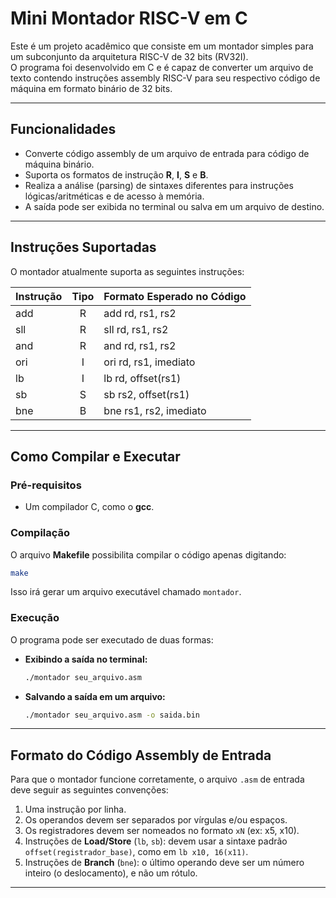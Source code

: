 # Mini Montador RISC-V em C

Este é um projeto acadêmico que consiste em um montador simples para um subconjunto da arquitetura RISC-V de 32 bits (RV32I).  
O programa foi desenvolvido em C e é capaz de converter um arquivo de texto contendo instruções assembly RISC-V para seu respectivo código de máquina em formato binário de 32 bits.

---

## Funcionalidades

- Converte código assembly de um arquivo de entrada para código de máquina binário.
- Suporta os formatos de instrução **R**, **I**, **S** e **B**.
- Realiza a análise (parsing) de sintaxes diferentes para instruções lógicas/aritméticas e de acesso à memória.
- A saída pode ser exibida no terminal ou salva em um arquivo de destino.

---

## Instruções Suportadas

O montador atualmente suporta as seguintes instruções:

| Instrução | Tipo | Formato Esperado no Código     |
| :-------- | :--: | :---------------------------- |
| add       |  R   | add rd, rs1, rs2              |
| sll       |  R   | sll rd, rs1, rs2              |
| and       |  R   | and rd, rs1, rs2              |
| ori       |  I   | ori rd, rs1, imediato         |
| lb        |  I   | lb rd, offset(rs1)            |
| sb        |  S   | sb rs2, offset(rs1)           |
| bne       |  B   | bne rs1, rs2, imediato        |

---

## Como Compilar e Executar

### Pré-requisitos

- Um compilador C, como o **gcc**.

### Compilação

O arquivo **Makefile** possibilita compilar o código apenas digitando:

```bash
make
```

Isso irá gerar um arquivo executável chamado `montador`.

### Execução

O programa pode ser executado de duas formas:

- **Exibindo a saída no terminal:**
  ```bash
  ./montador seu_arquivo.asm
  ```

- **Salvando a saída em um arquivo:**
  ```bash
  ./montador seu_arquivo.asm -o saida.bin
  ```

---

## Formato do Código Assembly de Entrada

Para que o montador funcione corretamente, o arquivo `.asm` de entrada deve seguir as seguintes convenções:

1. Uma instrução por linha.
2. Os operandos devem ser separados por vírgulas e/ou espaços.
3. Os registradores devem ser nomeados no formato `xN` (ex: x5, x10).
4. Instruções de **Load/Store** (`lb`, `sb`): devem usar a sintaxe padrão `offset(registrador_base)`, como em `lb x10, 16(x11)`.
5. Instruções de **Branch** (`bne`): o último operando deve ser um número inteiro (o deslocamento), e não um rótulo.

---

